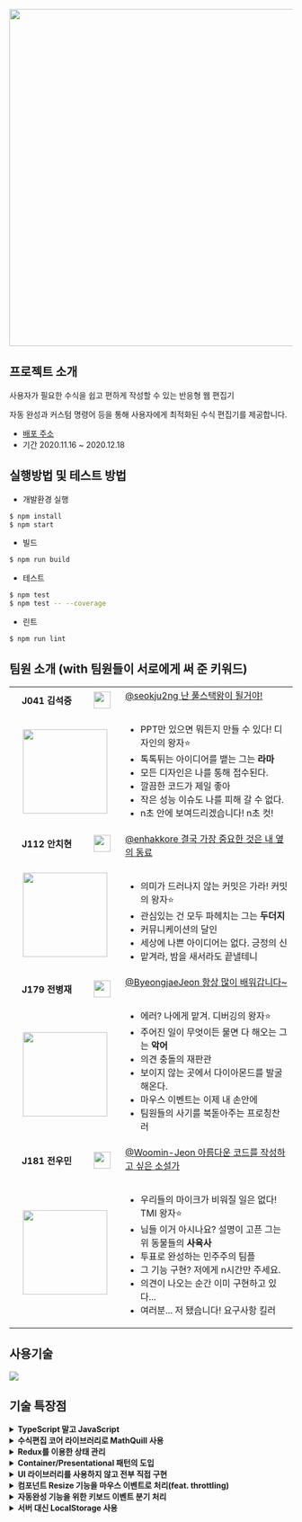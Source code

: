 <p align=center><img src=https://i.imgur.com/4zDHU20.png width=600></p>

## 프로젝트 소개

사용자가 필요한 수식을 쉽고 편하게 작성할 수 있는 반응형 웹 편집기

자동 완성과 커스텀 명령어 등을 통해 사용자에게 최적화된 수식 편집기를 제공합니다.

- [배포 주소](https://fecode.netlify.app)  
- 기간 2020.11.16 ~ 2020.12.18

## 실행방법 및 테스트 방법

- 개발환경 실행
```bash
$ npm install
$ npm start
```
- 빌드
```bash
$ npm run build
```
- 테스트
```bash
$ npm test
$ npm test -- --coverage
```
- 린트
```bash
$ npm run lint
```

## 팀원 소개 (with 팀원들이 서로에게 써 준 키워드)

<table>
  <tr>
    <td width=200 align=center><b>J041 김석중</b></td>
    <td width=70 align=center><img height=30 src=https://i.imgur.com/DAHT9tL.png></td>
    <td width=800 rowspan=2>
      <a href=https://github.com/seokju2ng>@seokju2ng 난 풀스택왕이 될거야!</a><br><br>
    
  - PPT만 있으면 뭐든지 만들 수 있다! 디자인의 왕자⭐
  - 톡톡튀는 아이디어를 뱉는 그는 **라마**
  - 모든 디자인은 나를 통해 접수된다.
  - 깔끔한 코드가 제일 좋아
  - 작은 성능 이슈도 나를 피해 갈 수 없다.
  - n초 안에 보여드리겠습니다! n초 컷!
    </td>
  </tr>
  <tr>
    <td colspan=2 align=center>
      <a href="https://github.com/seokju2ng"><img width="150px" src="https://i.imgur.com/LRLMzb8.png"/></a>
    </td>
  </tr>
  <tr>
    <td width=200 align=center><b>J112 안치현</b></td>
    <td width=70 align=center><img height=30 src=https://i.imgur.com/y6Qpnoo.png></td>
    <td width=800 rowspan=2>
<a href=https://github.com/enhakkore>@enhakkore 결국 가장 중요한 것은 내 옆의 동료</a><br><br>
    
  - 의미가 드러나지 않는 커밋은 가라! 커밋의 왕자⭐
  - 관심있는 건 모두 파헤치는 그는 **두더지**
  - 커뮤니케이션의 달인
  - 세상에 나쁜 아이디어는 없다. 긍정의 신
  - 맡겨라, 밤을 새서라도 끝낼테니
    </td>
  </tr>
  <tr>
    <td colspan=2 align=center>
      <a href="https://github.com/enhakkore"><img width="150px" src="https://i.imgur.com/5LCwXPE.png"></a>
    </td>
  </tr>
  <tr>
    <td width=200 align=center><b>J179 전병재</b></td>
    <td width=70 align=center><img height=30 src=https://i.imgur.com/2PKtnRt.png></td>
    <td width=800 rowspan=2>
<a href=https://github.com/ByeongjaeJeon>@ByeongjaeJeon 항상 많이 배워갑니다~</a><br><br>

  - 에러? 나에게 맡겨. 디버깅의 왕자⭐
  - 주어진 일이 무엇이든 물면 다 해오는 그는 **악어**
  - 의견 충돌의 재판관
  - 보이지 않는 곳에서 다이아몬드를 발굴해온다.
  - 마우스 이벤트는 이제 내 손안에
  - 팀원들의 사기를 북돋아주는 프로칭찬러
    </td>
  </tr>
  <tr>
    <td colspan=2 align=center>
      <a href="https://github.com/ByeongjaeJeon"><img width="150px" src="https://i.imgur.com/No9XTiV.png"></a>
    </td>
  </tr>
  <tr>
    <td width=200 align=center><b>J181 전우민</b></td>
    <td width=70 align=center><img height=30 src=https://i.imgur.com/SRuzOci.png></td>
    <td width=800 rowspan=2>
<a href=https://github.com/Woomin-Jeon>@Woomin-Jeon 아름다운 코드를 작성하고 싶은 소설가</a><br><br>

- 우리들의 마이크가 비워질 일은 없다! TMI 왕자⭐
- 님들 이거 아시나요? 설명이 고픈 그는 위 동물들의 **사육사**
- 투표로 완성하는 민주주의 팀플
- 그 기능 구현? 저에게 n시간만 주세요.
- 의견이 나오는 순간 이미 구현하고 있다...
- 여러분... 저 됐습니다! 요구사항 킬러
    </td>
  </tr>
  <tr>
    <td colspan=2 align=center>
      <a href="https://github.com/Woomin-Jeon"><img width="150px" src="https://i.imgur.com/Qg7OxKb.png"></a>
    </td>
  </tr>
</table>
 
## 사용기술
![](https://i.imgur.com/7543DKF.png)

## 기술 특장점
<details>
<summary><b>TypeScript 말고 JavaScript</b></summary>
<div markdown="1">
이번 프로젝트를 시작할 때 도전해볼 만한 부분으로 TypeScript 이야기가 나와서 TypeScript를 써서 프로젝트를 진행할 것인지에 대해 고민했습니다. 
하지만 TypeScript 가 제공하는 형식 통일성이나 오류 사전 방지와 같은 장점보다 사전 형 정의에 어려움이 있을 수 있다는 멘토님의 말씀이나 아무도 써보지 않은 언어로 생소한 수식 편집기를 만들 때 완성도에 대한 이슈로 모두가 익숙한 JavaScript를 메인 개발 언어로 선정했습니다.
</div>
</details>
<details>
<summary><b>수식편집 코어 라이브러리로 MathQuill 사용</b></summary>
<div markdown="1">
수식 편집을 위한 코어 라이브러리입니다. 처음에는 수식 편집 라이브러리를 직접 만들어 써야 하는지에 대해 많은 고민과 회의를 거쳤는데요. 일단 양이 너무 많아 그렇게 되면 라이브러리 구현만 5주를 해도 완성을 못 할 것 같았고, 멘토 분들께서 라이브러리는 가져다 쓰고 그걸 이용해서 좋은 수식 편집기를 만들어보자 하셔서 MathQuill을 사용하는 것으로 결정했습니다.
</div>
</details>
<details>
<summary><b>Redux를 이용한 상태 관리</b></summary>
<div markdown="1">
Redux라는 전역 상태관리 라이브러리를 통해 컴포넌트 간에 상태를 공유하거나 자유롭게 상태를 변경시킬 수 있었습니다.
예를 들어, LaTeX 명령어를 입력하는 두 영역이 같은 상태를 공유하고, 동시에 각자 그 상태를 변경할 필요가 있었는데 Redux를 사용해 간편하게 처리할 수 있었습니다.
또한, Undo/Redo 기능을 적용하면서 이전의 상태들을 관리하는 것이 필요했었는데 이 역시 Redux를 사용해서 쉽게 상태를 처리할 수 있었습니다.
저희는 Redux-toolkit을 사용하여 쉽게 Redux 환경을 설정하고 toolkit에 내장된 immer 라이브러리와 thunk 역시 활용하였습니다.
immer 라이브러리를 사용하니 비대해진 actionCreator 함수들을 간결하고 직관적으로 표현할 수 있었고, thunk를 사용하니 Debounce와 같은 복잡한 로직들을 간편하게 처리할 수 있었습니다.
</div>
</details>
<details>
<summary><b>Container/Presentational 패턴의 도입</b></summary>
<div markdown="1">
저희는 이번 프로젝트의 상태관리 라이브러리로 Redux를 도입하기로 한 뒤, Redux 공식 문서에 소개되어있는 Container/Presentational 패턴을 도입하기로 하였습니다. 
이 패턴에서 Container는 presentational 컴포넌트들을 감싸고 있는 껍데기 컴포넌트로, 상태와 상태를 변경하는 로직을 품고 presentational 컴포넌트에 주입해주는 역할을 합니다. Presentational 컴포넌트는 말 그대로 props로 주입받은 상태들을 토대로 표현(렌더링) 해주는 역할을 합니다.
이 패턴을 통해 저희가 얻었던 이점은 다음과 같습니다.
첫 번째로, 상태를 가지는 컴포넌트와 이를 받아서 렌더링만 해주는 컴포넌트의 역할을 구분해줌으로써 **관심사의 분리를 통해 유지 보수를 용이**하게 할 수 있었습니다. 특히 저희 같은 경우는 중간에 대대적인 프로젝트의 UI 변경이 있었는데, UI 외적인 로직을 담당하는 container가 분리되어있어서 비교적 빨리 변경을 이룰 수 있었습니다.
두 번째로, 이렇게 container와 presentational을 구분함으로써 presentational 컴포넌트들을 **쉽게 재사용할 수 있었고 개발 시간을 단축**할 수 있었습니다.
마지막으로, 지저분한 상태관리 로직들을 분리하다 보니 **UI 테스트를 쉽고 직관적으로 작성**할 수 있었습니다.
하지만 저희가 느낀 단점도 있었는데, presentational 컴포넌트의 깊이가 깊어질수록 계속 최상위에 있는 container로부터 받은 props를 전달해주어야 하는 점 때문에 컴포넌트가 받아야 하는 props가 많아져서 지저분해진다는 것과 로직이 복잡해지다 보니 container가 점점 비대해진다는 것입니다.
</div>
</details>
<details>
<summary><b>UI 라이브러리를 사용하지 않고 전부 직접 구현</b></summary>
<div markdown="1">
UI 라이브러리를 도입하게 될 경우, 개발 시간은 단축할 수 있지만, 저희 프로젝트 테마에 딱 맞는 UI를 제공하면서 제약이 따를 것으로 판단하여 이를 직접 구현하기로 하였습니다.
아울러 항상 동일한 UI/UX를 제공하기 위해 \<input\>이나 \<select\> 같이 브라우저나 OS에 구속받을 수 있는 부분들 역시 모두 직접 구현해주었습니다.
또한, 사용자에게 딱딱하지 않고 부드러운 UI를 제공하기 위해 CSS animation과 transition을 적극적으로 사용하였으며, 화면 크기에 따라 깨지지 않고 정상적으로 보일 수 있도록 반응형 웹을 구현하였습니다.
</div>
</details>
<details>
<summary><b>컴포넌트 Resize 기능을 마우스 이벤트로 처리(feat. throttling)</b></summary>
<div markdown="1">
메인화면에서 두 영역을 나누면서 크기를 조절 할 수 있는 **Bar**를 만들고자 했습니다.  처음엔 drag&drop API로 드래그해서 resize하는 기능을 구현하려고 했습니다. Bar를 드래그해서 드랍할 때 마우스 위치를 계산하여 두 영역의 높이를 계산해주는 것까지는 잘 진행되었으나, 드래그할 때 마우스를 따라다니는 Bar를 수직으로만 이동하게 하고 싶었습니다.
그러나 drag&drop API로는 이 문제를 해결할 수 없어 mouse 이벤트로 변경하게 되었습니다. Bar에 **onMouseDown**으로 Bar를 클릭한 시점에 Bar가 이제 움직일 것이라는 상태로 변경하고, Bar가 움직이는 상태가 되면 **onMouseMove**로 하얀 점선이 움직이는 마우스를 따라다니며  높이를 미리 볼 수 있게 했습니다. Bar가 움직일 수 있는 영역에 **onMouseUp** 이벤트를 주어 마우스 드래그가 끝날 때 Bar의 상태를 바꾸고 마우스가 움직일 때 점선이 따라다니지 않고 두 영역의 높이가 resize 되도록 구현했습니다.
더불어 mouseMove 이벤트가 너무 빈번하게 발생하여 이를 최적화하기 위해 **쓰로틀링(throttling)**을 적용하여 100ms 마다 이벤트가 처리되도록 했습니다.
</div>
</details>
<details>
<summary><b>자동완성 기능을 위한 키보드 이벤트 분기 처리</b></summary>
<div markdown="1">
Backslash(\)를 입력했을 때 입력 가능한 명령어들이 포함된 레이아웃을 미리보기로 제공하여 LaTeX 명령어를 직접 다 입력하지 않고 선택한 명령어가 바로 입력되도록 하여 자동완성 기능을 구현했습니다.
keyup 이벤트 함수에서는 Backslash, Backspace, Delete 키에 대한 이벤트를 처리했습니다. backslash를 입력하면 자동완성 레이아웃이 나타나도록 했습니다. 그리고 backslash를 입력한 이후 입력되는 Alphabet들을 buffer에 저장 되도록 했습니다. Backspace와 Delete가 입력되면 buffer에 있는 값 중에서 가장 최신 값을 삭제하도록 했습니다.  
keydown 이벤트 함수에서는 Down(↓), Up(↑), Enter, Space, Tab 키에 대한 이벤트를 처리했습니다.  Down(↓), Up(↑)이 입력되면 자동완성 레이아웃에 포함된 아이템 중에서 특정 아이템을 가리키도록 했습니다. Enter, Space, Tab이 입력되면 현재까지 입력된 LaTeX 명령어를 수식 기호로 바꿔줍니다. 자동완성 레이아웃에 포함된 특정 아이템을 선택한 상태에서 Enter, Space, Tab이 입력되면 선택한 아이템이 입력 영역에 입력되어 수식 기호로 바뀌도록 했습니다.
keypress 이벤트 함수에서는 Alphabet 키에 대한 이벤트를 처리했습니다. Backslash가 입력된 이후 Alphabet이 입력되면 buffer에 저장되도록 했습니다. Alphabet 키를 keypress 이벤트 함수에서 처리한 이유는 keydown 이벤트 함수에서는 소문자를 입력해도 대문자에 해당하는 ASCII 코드로 해석해서 대소문자를 구분해서 ASCII 코드로 해석하는 keypress 이벤트 함수에서 처리하였습니다.
</div>
</details>
<details>
<summary><b>서버 대신 LocalStorage 사용</b></summary>
<div markdown="1">
저희는 부스트캠프 웹 풀스택 과정에 있지만, 이번 프로젝트에서 필요하지 않다면 굳이 서버를 두지 않고 좀 더 프론트엔드에 집중해도 좋을 것 같다는 멘토님의 의견에 서버를 둘 것인지에 대해 팀원들끼리 고민을 하였습니다.
그 결과 "클라이언트 기반 수식편집기"라는 저희 프로젝트 주제에 맞게 서버에 종속되지 않는 수식편집기를 제공하고자 서버 대신 **LocalStorage**를 사용하기로 하였습니다.
</div>
</details>